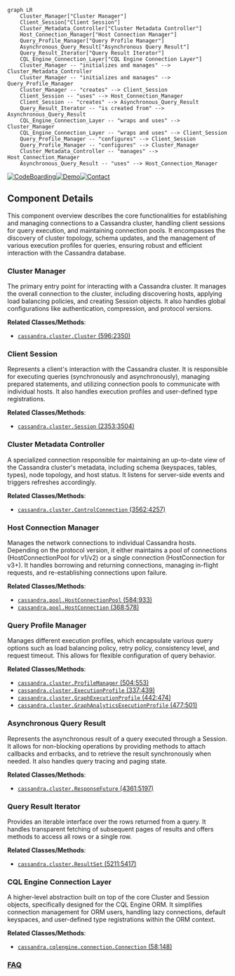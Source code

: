 ```mermaid
graph LR
    Cluster_Manager["Cluster Manager"]
    Client_Session["Client Session"]
    Cluster_Metadata_Controller["Cluster Metadata Controller"]
    Host_Connection_Manager["Host Connection Manager"]
    Query_Profile_Manager["Query Profile Manager"]
    Asynchronous_Query_Result["Asynchronous Query Result"]
    Query_Result_Iterator["Query Result Iterator"]
    CQL_Engine_Connection_Layer["CQL Engine Connection Layer"]
    Cluster_Manager -- "initializes and manages" --> Cluster_Metadata_Controller
    Cluster_Manager -- "initializes and manages" --> Query_Profile_Manager
    Cluster_Manager -- "creates" --> Client_Session
    Client_Session -- "uses" --> Host_Connection_Manager
    Client_Session -- "creates" --> Asynchronous_Query_Result
    Query_Result_Iterator -- "is created from" --> Asynchronous_Query_Result
    CQL_Engine_Connection_Layer -- "wraps and uses" --> Cluster_Manager
    CQL_Engine_Connection_Layer -- "wraps and uses" --> Client_Session
    Query_Profile_Manager -- "configures" --> Client_Session
    Query_Profile_Manager -- "configures" --> Cluster_Manager
    Cluster_Metadata_Controller -- "manages" --> Host_Connection_Manager
    Asynchronous_Query_Result -- "uses" --> Host_Connection_Manager
```
[![CodeBoarding](https://img.shields.io/badge/Generated%20by-CodeBoarding-9cf?style=flat-square)](https://github.com/CodeBoarding/GeneratedOnBoardings)[![Demo](https://img.shields.io/badge/Try%20our-Demo-blue?style=flat-square)](https://www.codeboarding.org/demo)[![Contact](https://img.shields.io/badge/Contact%20us%20-%20contact@codeboarding.org-lightgrey?style=flat-square)](mailto:contact@codeboarding.org)

## Component Details

This component overview describes the core functionalities for establishing and managing connections to a Cassandra cluster, handling client sessions for query execution, and maintaining connection pools. It encompasses the discovery of cluster topology, schema updates, and the management of various execution profiles for queries, ensuring robust and efficient interaction with the Cassandra database.

### Cluster Manager
The primary entry point for interacting with a Cassandra cluster. It manages the overall connection to the cluster, including discovering hosts, applying load balancing policies, and creating Session objects. It also handles global configurations like authentication, compression, and protocol versions.


**Related Classes/Methods**:

- <a href="https://github.com/datastax/python-driver/blob/master/cassandra/cluster.py#L596-L2350" target="_blank" rel="noopener noreferrer">`cassandra.cluster.Cluster` (596:2350)</a>


### Client Session
Represents a client's interaction with the Cassandra cluster. It is responsible for executing queries (synchronously and asynchronously), managing prepared statements, and utilizing connection pools to communicate with individual hosts. It also handles execution profiles and user-defined type registrations.


**Related Classes/Methods**:

- <a href="https://github.com/datastax/python-driver/blob/master/cassandra/cluster.py#L2353-L3504" target="_blank" rel="noopener noreferrer">`cassandra.cluster.Session` (2353:3504)</a>


### Cluster Metadata Controller
A specialized connection responsible for maintaining an up-to-date view of the Cassandra cluster's metadata, including schema (keyspaces, tables, types), node topology, and host status. It listens for server-side events and triggers refreshes accordingly.


**Related Classes/Methods**:

- <a href="https://github.com/datastax/python-driver/blob/master/cassandra/cluster.py#L3562-L4257" target="_blank" rel="noopener noreferrer">`cassandra.cluster.ControlConnection` (3562:4257)</a>


### Host Connection Manager
Manages the network connections to individual Cassandra hosts. Depending on the protocol version, it either maintains a pool of connections (HostConnectionPool for v1/v2) or a single connection (HostConnection for v3+). It handles borrowing and returning connections, managing in-flight requests, and re-establishing connections upon failure.


**Related Classes/Methods**:

- <a href="https://github.com/datastax/python-driver/blob/master/cassandra/pool.py#L584-L933" target="_blank" rel="noopener noreferrer">`cassandra.pool.HostConnectionPool` (584:933)</a>
- <a href="https://github.com/datastax/python-driver/blob/master/cassandra/pool.py#L368-L578" target="_blank" rel="noopener noreferrer">`cassandra.pool.HostConnection` (368:578)</a>


### Query Profile Manager
Manages different execution profiles, which encapsulate various query options such as load balancing policy, retry policy, consistency level, and request timeout. This allows for flexible configuration of query behavior.


**Related Classes/Methods**:

- <a href="https://github.com/datastax/python-driver/blob/master/cassandra/cluster.py#L504-L553" target="_blank" rel="noopener noreferrer">`cassandra.cluster.ProfileManager` (504:553)</a>
- <a href="https://github.com/datastax/python-driver/blob/master/cassandra/cluster.py#L337-L439" target="_blank" rel="noopener noreferrer">`cassandra.cluster.ExecutionProfile` (337:439)</a>
- <a href="https://github.com/datastax/python-driver/blob/master/cassandra/cluster.py#L442-L474" target="_blank" rel="noopener noreferrer">`cassandra.cluster.GraphExecutionProfile` (442:474)</a>
- <a href="https://github.com/datastax/python-driver/blob/master/cassandra/cluster.py#L477-L501" target="_blank" rel="noopener noreferrer">`cassandra.cluster.GraphAnalyticsExecutionProfile` (477:501)</a>


### Asynchronous Query Result
Represents the asynchronous result of a query executed through a Session. It allows for non-blocking operations by providing methods to attach callbacks and errbacks, and to retrieve the result synchronously when needed. It also handles query tracing and paging state.


**Related Classes/Methods**:

- <a href="https://github.com/datastax/python-driver/blob/master/cassandra/cluster.py#L4361-L5197" target="_blank" rel="noopener noreferrer">`cassandra.cluster.ResponseFuture` (4361:5197)</a>


### Query Result Iterator
Provides an iterable interface over the rows returned from a query. It handles transparent fetching of subsequent pages of results and offers methods to access all rows or a single row.


**Related Classes/Methods**:

- <a href="https://github.com/datastax/python-driver/blob/master/cassandra/cluster.py#L5211-L5417" target="_blank" rel="noopener noreferrer">`cassandra.cluster.ResultSet` (5211:5417)</a>


### CQL Engine Connection Layer
A higher-level abstraction built on top of the core Cluster and Session objects, specifically designed for the CQL Engine ORM. It simplifies connection management for ORM users, handling lazy connections, default keyspaces, and user-defined type registrations within the ORM context.


**Related Classes/Methods**:

- <a href="https://github.com/datastax/python-driver/blob/master/cassandra/cqlengine/connection.py#L58-L148" target="_blank" rel="noopener noreferrer">`cassandra.cqlengine.connection.Connection` (58:148)</a>




### [FAQ](https://github.com/CodeBoarding/GeneratedOnBoardings/tree/main?tab=readme-ov-file#faq)